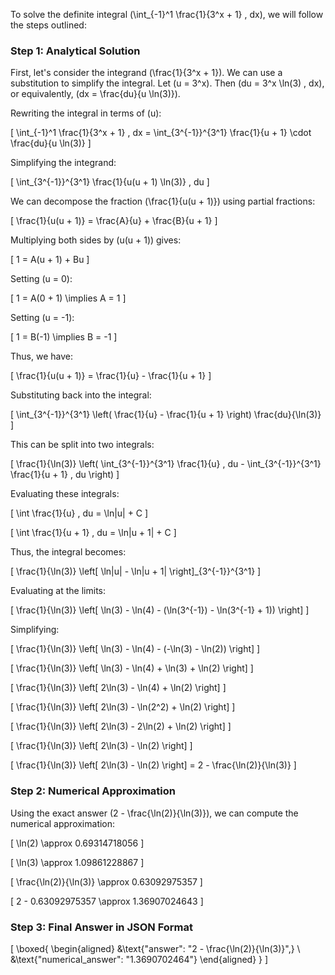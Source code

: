 To solve the definite integral \(\int_{-1}^1 \frac{1}{3^x + 1} \, dx\), we will follow the steps outlined:

### Step 1: Analytical Solution

First, let's consider the integrand \(\frac{1}{3^x + 1}\). We can use a substitution to simplify the integral. Let \(u = 3^x\). Then \(du = 3^x \ln(3) \, dx\), or equivalently, \(dx = \frac{du}{u \ln(3)}\).

Rewriting the integral in terms of \(u\):

\[
\int_{-1}^1 \frac{1}{3^x + 1} \, dx = \int_{3^{-1}}^{3^1} \frac{1}{u + 1} \cdot \frac{du}{u \ln(3)}
\]

Simplifying the integrand:

\[
\int_{3^{-1}}^{3^1} \frac{1}{u(u + 1) \ln(3)} \, du
\]

We can decompose the fraction \(\frac{1}{u(u + 1)}\) using partial fractions:

\[
\frac{1}{u(u + 1)} = \frac{A}{u} + \frac{B}{u + 1}
\]

Multiplying both sides by \(u(u + 1)\) gives:

\[
1 = A(u + 1) + Bu
\]

Setting \(u = 0\):

\[
1 = A(0 + 1) \implies A = 1
\]

Setting \(u = -1\):

\[
1 = B(-1) \implies B = -1
\]

Thus, we have:

\[
\frac{1}{u(u + 1)} = \frac{1}{u} - \frac{1}{u + 1}
\]

Substituting back into the integral:

\[
\int_{3^{-1}}^{3^1} \left( \frac{1}{u} - \frac{1}{u + 1} \right) \frac{du}{\ln(3)}
\]

This can be split into two integrals:

\[
\frac{1}{\ln(3)} \left( \int_{3^{-1}}^{3^1} \frac{1}{u} \, du - \int_{3^{-1}}^{3^1} \frac{1}{u + 1} \, du \right)
\]

Evaluating these integrals:

\[
\int \frac{1}{u} \, du = \ln|u| + C
\]

\[
\int \frac{1}{u + 1} \, du = \ln|u + 1| + C
\]

Thus, the integral becomes:

\[
\frac{1}{\ln(3)} \left[ \ln|u| - \ln|u + 1| \right]_{3^{-1}}^{3^1}
\]

Evaluating at the limits:

\[
\frac{1}{\ln(3)} \left[ \ln(3) - \ln(4) - (\ln(3^{-1}) - \ln(3^{-1} + 1)) \right]
\]

Simplifying:

\[
\frac{1}{\ln(3)} \left[ \ln(3) - \ln(4) - (-\ln(3) - \ln(2)) \right]
\]

\[
\frac{1}{\ln(3)} \left[ \ln(3) - \ln(4) + \ln(3) + \ln(2) \right]
\]

\[
\frac{1}{\ln(3)} \left[ 2\ln(3) - \ln(4) + \ln(2) \right]
\]

\[
\frac{1}{\ln(3)} \left[ 2\ln(3) - \ln(2^2) + \ln(2) \right]
\]

\[
\frac{1}{\ln(3)} \left[ 2\ln(3) - 2\ln(2) + \ln(2) \right]
\]

\[
\frac{1}{\ln(3)} \left[ 2\ln(3) - \ln(2) \right]
\]

\[
\frac{1}{\ln(3)} \left[ 2\ln(3) - \ln(2) \right] = 2 - \frac{\ln(2)}{\ln(3)}
\]

### Step 2: Numerical Approximation

Using the exact answer \(2 - \frac{\ln(2)}{\ln(3)}\), we can compute the numerical approximation:

\[
\ln(2) \approx 0.69314718056
\]

\[
\ln(3) \approx 1.09861228867
\]

\[
\frac{\ln(2)}{\ln(3)} \approx 0.63092975357
\]

\[
2 - 0.63092975357 \approx 1.36907024643
\]

### Step 3: Final Answer in JSON Format

\[
\boxed{
\begin{aligned}
&\text{"answer": "2 - \frac{\ln(2)}{\ln(3)}",} \\
&\text{"numerical_answer": "1.3690702464"}
\end{aligned}
}
\]